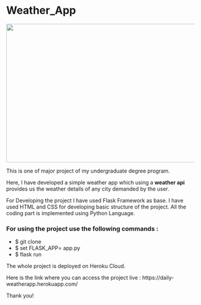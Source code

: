 # Weather_App

<img src="https://openweathermap.org/themes/openweathermap/assets/img/shutterstock_298797602_1.jpg" width="1400" height="370" />
<p> This is one of major project of my undergraduate degree program.</p>
<p>Here, I have developed a simple weather app which using a <b>weather api</b> provides us the weather details of any city demanded by the user.</p>
<p> For Developing the project I have used Flask Framework as base. I have used HTML and CSS for developing basic structure of the project.
  All the coding part is implemented using Python Language.</p>
 <h3> For using the project use the following commands : </h3>
 <ul>
  <li> $ git clone <repo link> </li>
  <li> $ set FLASK_APP= app.py</li>
  <li> $ flask run</li>
  </ul>
  
  <p> The whole project is deployed on Heroku Cloud.
  
 <p> Here is the link where you can access the project live : https://daily-weatherapp.herokuapp.com/ <p>
  <p> Thank you!</p>
                                        
                                                        
